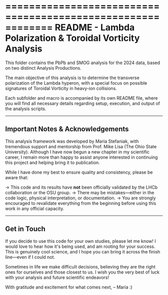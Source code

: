 ============================================================
README - Lambda Polarization & Toroidal Vorticity Analysis
============================================================

This folder contains the PbPb and SMOG analysis for the 2024 data,
based on two distinct Analysis Productions.

The main objective of this analysis is to determine the transverse
polarization of the Lambda hyperon, with a special focus on possible
signatures of Toroidal Vorticity in heavy-ion collisions.

Each subfolder and macro is accompanied by its own README file,
where you will find all necessary details regarding setup, execution,
and output of the analysis scripts.

---------------------------------------
Important Notes & Acknowledgements
---------------------------------------

This analysis framework was developed by Maria Stefaniak, with
tremendous support and mentorship from Prof. Mike Lisa (The Ohio State
University). Although I have now begun a new chapter in my scientific
career, I remain more than happy to assist anyone interested in 
continuing this project and helping bring it to publication.

While I have done my best to ensure quality and consistency, please
be aware that:

→ This code and its results have **not** been officially validated
   by the LHCb collaboration or the OSU group.
→ There may be mistakes—either in the code logic, physical 
   interpretation, or documentation.
→ You are strongly encouraged to revalidate everything from the
   beginning before using this work in any official capacity.

---------------------------------------
Get in Touch
---------------------------------------

If you decide to use this code for your own studies, please let me know!
I would love to hear how it's being used, and am rooting for your success.
This is genuinely cool science, and I hope you can bring it across 
the finish line—even if I could not.

Sometimes in life we make difficult decisions, believing they are the
right ones for ourselves and those closest to us. I wish you the very
best of luck with your analysis and future scientific endeavors!

With gratitude and excitement for what comes next,
– Maria :)
